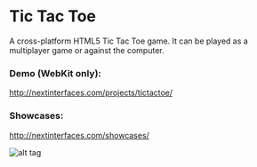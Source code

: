 Tic Tac Toe
====

A cross-platform HTML5 Tic Tac Toe game. It can be played as a multiplayer game or against the computer.

### Demo (WebKit only):
http://nextinterfaces.com/projects/tictactoe/

### Showcases:
http://nextinterfaces.com/showcases/


![alt tag](http://nextinterfaces.com/http4e-eclipse/wp-content/uploads/2011/07/gwt-mobile-HTML5-app-tictactoe.png)